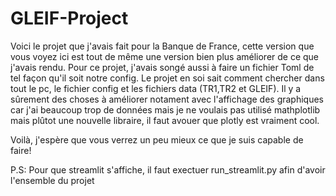 # GLEIF-Project
Voici le projet que j'avais fait pour la Banque de France, cette version que vous voyez ici est tout de même une version bien plus améliorer de ce que j'avais rendu. Pour ce projet, j'avais songé aussi à faire un fichier Toml de tel façon qu'il soit notre config. 
Le projet en soi sait comment chercher dans tout le pc, le fichier config et les fichiers data (TR1,TR2 et GLEIF). Il y a sûrement des choses à améliorer notament avec l'affichage des graphiques car j'ai beaucoup trop de données mais je ne voulais pas utilisé mathplotlib mais plûtot une nouvelle libraire, il faut avouer que plotly est vraiment cool.  

Voilà, j'espère que vous verrez un peu mieux ce que je suis capable de faire!

P.S: Pour que streamlit s'affiche, il faut exectuer run_streamlit.py afin d'avoir l'ensemble du projet
